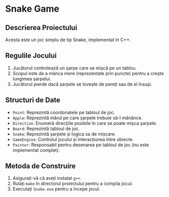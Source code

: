 # Snake Game

## Descrierea Proiectului
Acesta este un joc simplu de tip Snake, implementat în C++. 

## Regulile Jocului
1. Jucătorul controlează un șarpe care se mișcă pe un tablou.
2. Scopul este de a mânca mere (reprezentate prin puncte) pentru a crește lungimea șarpelui.
3. Jucătorul pierde dacă șarpele se lovește de pereți sau de el însuși.

## Structuri de Date
- `Point`: Reprezintă coordonatele pe tabloul de joc.
- `Apple`: Reprezintă mărul pe care șarpele trebuie să-l mănânce.
- `Direction`: Enumeră direcțiile posibile în care se poate mișca șarpele.
- `Board`: Reprezintă tabloul de joc.
- `Snake`: Reprezintă șarpele și logica sa de mișcare.
- `GameEngine`: Controlul jocului și interacțiunea între obiecte.
- `Painter`: Responsabil pentru desenarea pe tabloul de joc (nu este implementat complet).

## Metoda de Construire
1. Asigurați-vă că aveți instalat `g++`.
2. Rulați `make` în directorul proiectului pentru a compila jocul.
3. Executați `Snake.exe` pentru a începe jocul.
